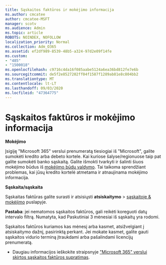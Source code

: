 ```yaml
---
title: Sąskaitos faktūros ir mokėjimo informacija
ms.author: cmcatee
author: cmcatee-MSFT
manager: scotv
ms.audience: Admin
ms.topic: article
ROBOTS: NOINDEX, NOFOLLOW
localization_priority: Normal
ms.collection: Adm_O365
ms.assetid: ef2df989-8539-48b5-a324-97d2e09f14fe
ms.custom:
- "485"
- "1500018"
ms.openlocfilehash: c9716c4da16f085aabe5124a6ea36bd812fe7e6b
ms.sourcegitcommit: de5f2e8527202ff04f1587f1289ab81e8c804bb2
ms.translationtype: MT
ms.contentlocale: lt-LT
ms.lasthandoff: 09/03/2020
ms.locfileid: "47364775"
---
```

# <a name="invoice-and-payment-information"></a>Sąskaitos faktūros ir mokėjimo informacija

**Mokėjimo**

Įsigiję "Microsoft 365" verslui prenumeratą tiesiogiai iš "Microsoft", galite sumokėti kredito arba debeto kortele.  Kai kuriose šalyse/regionuose taip pat galite sumokėti banko sąskaitą.  Galite išmokti tvarkyti ir šalinti šiuos mokėjimo būdus iš [mokėjimo būdų valdymo](https://docs.microsoft.com/microsoft-365/commerce/billing-and-payments/manage-payment-methods). Tai taikoma sprendžiant problemas, kai jūsų kredito kortelė atmetama ir atnaujinama mokėjimo informacija.

**Sąskaita/sąskaita**

Sąskaitas faktūras galite surasti ir atsisiųsti **atsiskaitymo**  >  [sąskaitoje & mokėjimo](https://go.microsoft.com/fwlink/p/?linkid=848039) puslapyje.  

**Pastaba**: jei nematomos sąskaitos faktūros, gali reikėti koreguoti datų intervalo filtrą.  Numatyta, kad Paskutiniai 3 mėnesiai iš sąskaitų yra rodomi.

Sąskaitos faktūros kuriamos kas mėnesį arba kasmet, atsižvelgiant į atsiskaitymo dažnį, pasirinktą perkant.  Jei mokate kasmet, galite gauti sąskaitos vidurio terminą įtraukdami arba pašalindami licencijų prenumeratą.

- Daugiau informacijos ieškokite straipsnyje ["Microsoft 365" verslui skirtos sąskaitos faktūros supratimas](https://docs.microsoft.com/microsoft-365/commerce/billing-and-payments/understand-your-invoice2).